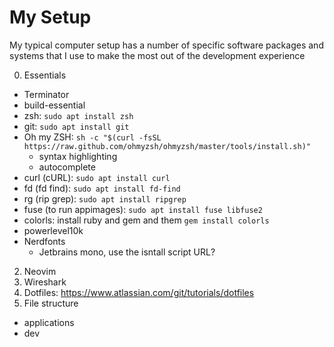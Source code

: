 # My Setup

My typical computer setup has a number of specific software packages and systems that I use to make the most out of the development experience

0. Essentials
  - Terminator
  - build-essential
  - zsh: `sudo apt install zsh`
  - git: `sudo apt install git`
  - Oh my ZSH: `sh -c "$(curl -fsSL https://raw.github.com/ohmyzsh/ohmyzsh/master/tools/install.sh)"`
    - syntax highlighting
    - autocomplete
  - curl (cURL): `sudo apt install curl`  
  - fd (fd find): `sudo apt install fd-find`
  - rg (rip grep): `sudo apt install ripgrep`
  - fuse (to run appimages): `sudo apt install fuse libfuse2`
  - colorls: install ruby and gem and them `gem install colorls`
  - powerlevel10k
  - Nerdfonts
    - Jetbrains mono, use the isntall script URL?
2. Neovim
7. Wireshark
8. Dotfiles: https://www.atlassian.com/git/tutorials/dotfiles
9. File structure
  - applications
  - dev
